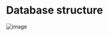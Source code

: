 # Database structure

![image](https://user-images.githubusercontent.com/12132894/147816883-5e2d4e1a-c97d-465c-9104-a4dc4a7d746e.png)




